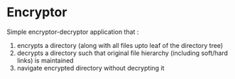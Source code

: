 # Encryptor
Simple encryptor-decryptor application that :
  1. encrypts a directory (along with all files upto leaf of the directory tree)
  2. decrypts a directory such that original file hierarchy (including soft/hard links) is maintained
  3. navigate encrypted directory without decrypting it
